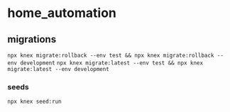 # home_automation

## migrations

`npx knex migrate:rollback --env test && npx knex migrate:rollback --env development`
`npx knex migrate:latest --env test && npx knex migrate:latest --env development`

### seeds

`npx knex seed:run`

